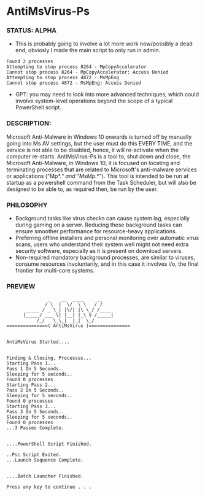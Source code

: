 # AntiMsVirus-Ps

### STATUS: ALPHA
- This is probably going to involve a lot more work now/possibly a dead end, obviosly I made the main script to only run in admin. 
```
Found 2 processes
Attempting to stop process 8264 - MpCopyAccelerator
Cannot stop process 8264 - MpCopyAccelerator: Access Denied
Attempting to stop process 4872 - MsMpEng
Cannot stop process 4872 - MsMpEng: Access Denied
```
- GPT: you may need to look into more advanced techniques, which could involve system-level operations beyond the scope of a typical PowerShell script. 

### DESCRIPTION:
Microsoft Anti-Malware in Windows 10 onwards is turned off by manually going into Ms AV settings, but the user must do this EVERY TIME, and the service is not able to be disabled, hence, it will re-activate when the computer re-starts. AntiMsVirus-Ps is a tool to, shut down and close, the Microsoft Anti-Malware, in Windows 10, it is focused on locating and terminating processes that are related to Microsoft's anti-malware services or applications ("Mp*.*" and "MsMp*.*"). This tool is intended to be run at startup as a powershell command from the Task Scheduler, but will also be designed to be able to, as required then, be run by the user. 

### PHILOSOPHY
- Background tasks like virus checks can cause system lag, especially during gaming on a server. Reducing these background tasks can ensure smoother performance for resource-heavy applications.
- Preferring offline installers and personal monitoring over automatic virus scans, users who understand their system well might not need extra security software, especially as it is present on download servers.
- Non-required mandatory background processes, are similar to viruses, consume resources involuntarily, and in this case it involves i/o, the final frontier for multi-core systems.

### PREVIEW
```
               _    __  ____     __
              / \  |  \/  \ \   / /
       _____ / _ \_| |\/| |\ \_/ /____
      |_____/ ___ \| |__| |_\ V /_____|
           /_/   \_\_|  |_|  \_/
===============( AntiMsVirus )===============


AntiMsVirus Started....


Finding & Closing, Processes...
Starting Pass 1...
Pass 1 In 5 Seconds..
Sleeping for 5 seconds..
Found 0 processes
Starting Pass 2...
Pass 2 In 5 Seconds..
Sleeping for 5 seconds..
Found 0 processes
Starting Pass 3...
Pass 3 In 5 Seconds..
Sleeping for 5 seconds..
Found 0 processes
...3 Passes Complete.


....PowerShell Script Finished.

..Psc Script Exited.
...Launch Sequence Complete.


....Batch Launcher Finished.

Press any key to continue . . .

```
